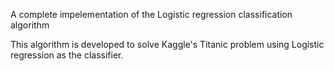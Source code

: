 A complete impelementation of the Logistic regression classification algorithm

This algorithm is developed to solve Kaggle's Titanic problem using Logistic regression as the classifier. 